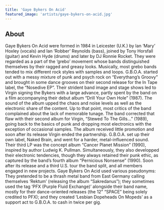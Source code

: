 ```yaml
---
title: 'Gaye Bykers On Acid'
featured_image: 'artists/gaye-bykers-on-acid.jpg'
---
```


## About

Gaye Bykers On Acid were formed in 1984 in Leicester (U.K.) by Ian ‘Mary’ Hoxley (vocals) and Ian ‘Robber’ Reynolds (bass), joined by Tony Horsfall (guitar) and Kevin Hyde (drums) and later by DJ Ronnie Rocket. They were regarded as a part of the ‘grebo’ movement whose bands distinguished themselves by their ragged and greasy looks. Musically, most grebo bands tended to mix different rock styles with samples and loops. 
G.B.O.A. started out with a messy mixture of punk and psych rock on “Everythang’s Groovy” and brought in some dance grooves on their second release for the In Tape label, the “Nosedive EP”. Their strident band image and stage shows led to Virgin signing the Bykers with a large advance, partly spent by the band on a film accompanying their debut album “Drill Your Own Hole” (1987). The sound of the album upped the chaos and noise levels as well as the electronic share of the content. Up to that point, most critics of the band complained about the lack of memorable tunage. The band corrected that flaw with their second album for Virgin, “Stewed To The Gills…” (1989), going back to the basics of punk and dropping most electronics with the exception of occasional samples. The album received little promotion and soon after its release Virgin ended the partnership. G.B.O.A. set up their own label, Naked Brain, and went for a harder, metal-influenced sound. Their third LP was the concept album “Cancer Planet Mission” (1990), inspired by author Ludwig K. Pullman. Simultaneously, they also developped their electronic tendencies, though they always retained their punk ethic, as captured by the band’s fourth album “Pernicious Nonsense” (1990). Soon after its release and a third U.S. tour the band split, and all members engaged in new projects. 
Gaye Bykers On Acid used various pseudonyms: They pretended to be a thrash metal band from East Germany calling themselves ‘Rektum’ (releasing the album “Sakredanus”); they sometimes used the tag ‘PFX (Purple Fluid Exchange)’ alongside their band name, mostly for their dance-oriented releases (the 12” “SPACE” being solely credited to PFX); and they created ‘Lesbian Dopeheads On Mopeds’ as a support act to G.B.O.A. to cash in twice per gig.

